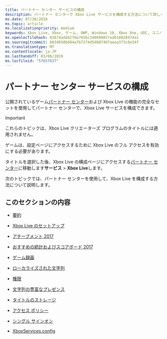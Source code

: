 ```yaml
---
title: パートナー センター サービスの構成
description: パートナー センターで Xbox Live サービスを構成する方法について詳しく説明するトピックにリンクします。
ms.date: 07/30/2018
ms.topic: article
ms.localizationpriority: medium
keywords: Xbox Live, Xbox, ゲーム, UWP, Windows 10, Xbox One, UDC, ユニバーサル デベロッパー センター
ms.openlocfilehash: 83874add42f0a7656c249890857aa018028474a1
ms.sourcegitcommit: b034650b684a767274d5d88746faeea373c8e34f
ms.translationtype: MT
ms.contentlocale: ja-JP
ms.lasthandoff: 03/06/2019
ms.locfileid: "57657637"
---
```

# <a name="partner-center-service-configuration"></a>パートナー センター サービスの構成

公開されているゲーム[パートナー センター](https://partner.microsoft.com/dashboard)および Xbox Live の機能の完全なセットを使用してパートナー センターで、Xbox Live サービスを構成できます。

> [!IMPORTANT]
> これらのトピックは、Xbox Live クリエーターズ プログラムのタイトルには適用されません。

ゲームは、設定ページにアクセスするために Xbox Live のフル アクセスを有効にする必要があります。

タイトルを選択した後、Xbox Live の構成ページにアクセスする[パートナー センター](https://partner.microsoft.com/dashboard)に移動します**サービス** > **Xbox Live**します。


次のトピックでは、パートナー センターを使用して、Xbox Live を構成する方法について説明します。

## <a name="in-this-section"></a>このセクションの内容

* [要約](dev-center/summary.md)

* [Xbox Live のセットアップ](dev-center/xbox-live-setup.md)

* [アチーブメント 2017](dev-center/achievements-in-udc.md)

* [おすすめの統計およびスコアボード 2017](dev-center/featured-stats-and-leaderboards.md)

* [ゲーム録画](dev-center/game-dvr.md)

* [ローカライズされた文字列](dev-center/localized-strings.md)

* [権限](dev-center/privileges.md)

* [文字列の豊富なプレゼンス](dev-center/rich-presence-configuration.md)

* [タイトルのストレージ](dev-center/title-storage.md)

* [アクセス ポリシー](dev-center/access-policies-udc.md)

* [シングル サインオン](dev-center/single-sign-on.md)

* [XboxServices.config](../xboxservices-config.md)